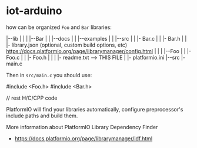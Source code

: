 # iot-arduino

how can be organized `Foo` and `Bar` libraries:

|--lib
|  |
|  |--Bar
|  |  |--docs
|  |  |--examples
|  |  |--src
|  |     |- Bar.c
|  |     |- Bar.h
|  |  |- library.json (optional, custom build options, etc) https://docs.platformio.org/page/librarymanager/config.html
|  |
|  |--Foo
|  |  |- Foo.c
|  |  |- Foo.h
|  |
|  |- readme.txt --> THIS FILE
|
|- platformio.ini
|--src
   |- main.c

Then in `src/main.c` you should use:

#include <Foo.h>
#include <Bar.h>

// rest H/C/CPP code

PlatformIO will find your libraries automatically, configure preprocessor's
include paths and build them.

More information about PlatformIO Library Dependency Finder
- https://docs.platformio.org/page/librarymanager/ldf.html
